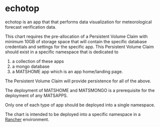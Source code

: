 # echotop
echotop is an app that that performs data visualization for meteorological forecast verification data. 

This chart requires the pre-allocation of a Persistent Volume Claim with minimum 10GB of storage space that will contain the specific database credentials and settings for the specific app.
This Persistent Volume Claim should exist in a specific namespace that is dedicated to 
1. a collection of these apps
1. a mongo database
1. a MATSHOME app which is an app home/landing page.

The Persistent Volume Claim will provide persistence for all of the above.

The deployment of MATSHOME and MATSMONGO is a prerequisite for the deployment of any MATSAPPS.

Only one of each type of app should be deployed into a single namespace.

The chart is intended to be deployed into a specific namespace in a [Rancher](https://rancher.com/) environment.

